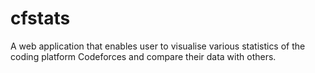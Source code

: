 # cfstats
A web application that enables user to visualise various statistics of the coding platform Codeforces and compare their data with others.
